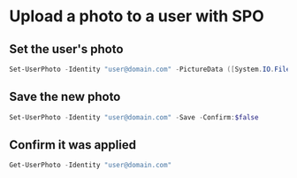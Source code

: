# Upload a photo to a user with SPO

## Set the user's photo

```PowerShell
Set-UserPhoto -Identity "user@domain.com" -PictureData ([System.IO.File]::ReadAllBytes("C:\temp\$user.jpg")) -Preview -Confirm:$false
```

## Save the new photo

```PowerShell
Set-UserPhoto -Identity "user@domain.com" -Save -Confirm:$false
```

## Confirm it was applied

```PowerShell
Get-UserPhoto -Identity "user@domain.com"
```
